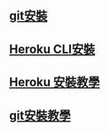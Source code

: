 

## [git安裝](https://git-scm.com/download/win)

## [Heroku CLI安裝](https://devcenter.heroku.com/articles/heroku-cli#download-and-install)


## [Heroku 安裝教學](https://github.com/twtrubiks/Deploying-Flask-To-Heroku)

## [git安裝教學](https://github.com/twtrubiks/Git-Tutorials)

